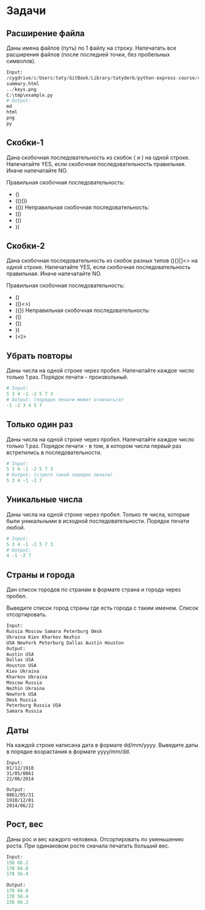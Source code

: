 # Задачи

## Расширение файла

Даны имена файлов (путь) по 1 файлу на строку. Напечатать все расширения файлов (после последней точки, без пробельных символов).
```python
Input:
/cygdrive/c/Users/taty/GitBook/Library/tatyderb/python-express-course/chapter_seq/README.md
summary.html
../keys.png
C:\tmp\example.py
# Output:
md
html
png
py
```

## Скобки-1

Дана скобочная последовательность из скобок ( и ) на одной строке. Напечатайте YES, если скобочная последовательность правильная. Иначе напечатайте NO.

Правильная скобочная последовательность:
* ()
* (()())
* (())
Неправильная скобочная последовательность:
* (()
* ())
* )(

## Скобки-2
Дана скобочная последовательность из скобок разных типов (){}\[\]<> на одной строке. Напечатайте YES, если скобочная последовательность правильная. Иначе напечатайте NO.

Правильная скобочная последовательность:
* ()
* (()<>)
* ({})
Неправильная скобочная последовательность:
* (()
* ())
* )(
* (<)>

## Убрать повторы

Даны числа на одной строке через пробел. Напечатайте каждое число только 1 раз. Порядок печати - произвольный.
```python
# Input:
5 3 4 -1 -2 5 7 3
# Output: (порядок печати может отличаться)
-1 -2 3 4 5 7
```

## Только один раз

Даны числа на одной строке через пробел. Напечатайте каждое число только 1 раз. Порядок печати - в том, в котором числа первый раз встретились в последовательности.
```python
# Input:
5 3 4 -1 -2 5 7 3
# Output: (строго такой порядок печати)
5 3 4 -1 -2 7
```

## Уникальные числа

Даны числа на одной строке через пробел. Только те числа, которые были уникальными в исходной последовательности. Порядок печати любой.

```python
# Input:
5 3 4 -1 -2 5 7 3
# Output:
4 -1 -2 7
```
## Страны и города

Дан список городов по странам в формате страна и города через пробел.

Выведите список город страны где есть города с таким именем. Список отсортировать.

```python
Input:
Russia Moscow Samara Peterburg Omsk
Ukraina Kiev Kharkov Nezhin
USA NewYork Peterburg Dallas Austin Houston
Output:
Austin USA
Dallas USA
Houston USA
Kiev Ukraina
Kharkov Ukraina
Moscow Russia
Nezhin Ukraina
NewYork USA
Omsk Russia
Peterburg Russia USA
Samara Russia
```

## Даты

На каждой строке написана дата в формате dd/mm/yyyy. Выведите даты в порядке возрастания в формате yyyy/mm/dd.

```
Input:
01/12/1910
31/05/0861
22/06/2014

Output:
0861/05/31
1910/12/01
2014/06/22
```

## Рост, вес

Даны рос и вес каждого человека. Отсортировать по уменьшению роста. При одинаковом росте сначала печатать больший вес.
```python
Input:
156 66.2
178 66.8
178 56.4

Output:
178 66.8
178 56.4
156 66.2
```
